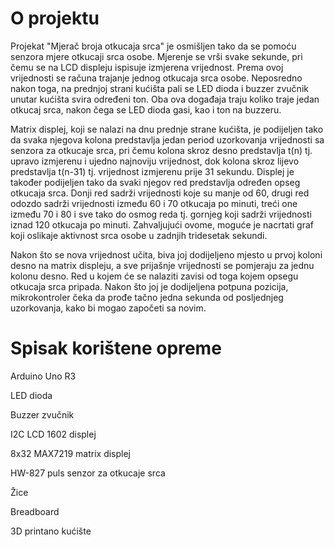 # O projektu

Projekat "Mjerač broja otkucaja srca" je osmišljen tako da se pomoću senzora mjere otkucaji srca osobe. Mjerenje se vrši svake sekunde, pri čemu se na LCD displeju ispisuje izmjerena vrijednost. Prema ovoj vrijednosti se računa trajanje jednog otkucaja srca osobe. Neposredno nakon toga, na prednjoj strani kućišta pali se LED dioda i buzzer zvučnik unutar kućišta svira određeni ton. Oba ova događaja traju koliko traje jedan otkucaj srca, nakon čega se LED dioda gasi, kao i ton na buzzeru.

Matrix displej, koji se nalazi na dnu prednje strane kućišta, je podijeljen tako da svaka njegova kolona predstavlja jedan period uzorkovanja vrijednosti sa senzora za otkucaje srca, pri čemu kolona skroz desno predstavlja t(n) tj. upravo izmjerenu i ujedno najnoviju vrijednost, dok kolona skroz lijevo predstavlja t(n-31) tj. vrijednost izmjerenu prije 31 sekundu. Displej je također podijeljen tako da svaki njegov red predstavlja određen opseg otkucaja srca. Donji red sadrži vrijednosti koje su manje od 60, drugi red odozdo sadrži vrijednosti između 60 i 70 otkucaja po minuti, treći one između 70 i 80 i sve tako do osmog reda tj. gornjeg koji sadrži vrijednosti iznad 120 otkucaja po minuti. Zahvaljujući ovome, moguće je nacrtati graf koji oslikaje aktivnost srca osobe u zadnjih tridesetak sekundi.

Nakon što se nova vrijednost učita, biva joj dodijeljeno mjesto u prvoj koloni desno na matrix displeju, a sve prijašnje vrijednosti se pomjeraju za jednu kolonu desno. Red u kojem će se nalaziti zavisi od toga kojem opsegu otkucaja srca pripada. Nakon što joj je dodijeljena potpuna pozicija, mikrokontroler čeka da prođe tačno jedna sekunda od posljednjeg uzorkovanja, kako bi mogao započeti sa novim. 

# Spisak korištene opreme

Arduino Uno R3

LED dioda

Buzzer zvučnik

I2C LCD 1602 displej

8x32 MAX7219 matrix displej

HW-827 puls senzor za otkucaje srca

Žice

Breadboard

3D printano kućište
